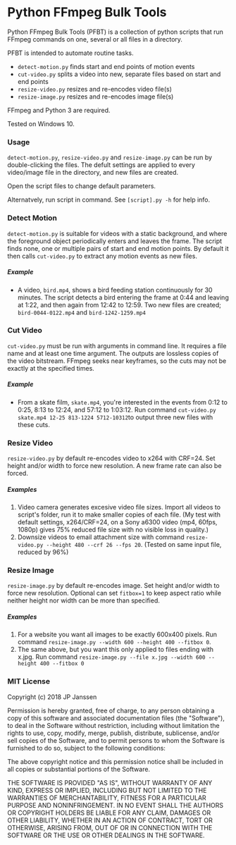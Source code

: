 # Python FFmpeg Bulk Tools  

Python FFmpeg Bulk Tools (PFBT) is a collection of python scripts that run FFmpeg commands on one, several or all files in a directory.

PFBT is intended to automate routine tasks.
- `detect-motion.py` finds start and end points of motion events
- `cut-video.py` splits a video into new, separate files based on start and end points
- `resize-video.py` resizes and re-encodes video file(s)
- `resize-image.py` resizes and re-encodes image file(s)

FFmpeg and Python 3 are required.

Tested on Windows 10.

### Usage

`detect-motion.py`, `resize-video.py` and `resize-image.py` can be run by double-clicking the files. The defult settings are applied to every video/image file in the directory, and new files are created.

Open the script files to change default parameters.

Alternatvely, run script in command. See `[script].py -h` for help info.

### Detect Motion
`detect-motion.py` is suitable for videos with a static background, and where the foreground object periodically enters and leaves the frame. The script finds none, one or multiple pairs of start and end motion points. By default it then calls `cut-video.py` to extract any motion events as new files.
##### Example
* A video, `bird.mp4`, shows a bird feeding station continuously for 30 minutes. The script detects a bird entering the frame at 0:44 and leaving at 1:22, and then again from 12:42 to 12:59. Two new files are created; `bird-0044-0122.mp4` and `bird-1242-1259.mp4`

### Cut Video
`cut-video.py` must be run with arguments in command line. It requires a file name and at least one time argument. The outputs are lossless copies of the video bitstream. FFmpeg seeks near keyframes, so the cuts may not be exactly at the specified times. 
##### Example
* From a skate film, `skate.mp4`, you're interested in the events from 0:12 to 0:25, 8:13 to 12:24, and 57:12 to 1:03:12. Run command `cut-video.py skate.mp4 12-25 813-1224 5712-10312`to output three new files with these cuts.

### Resize Video
`resize-video.py` by default re-encodes video to x264 with CRF=24. Set height and/or width to force new resolution. A new frame rate can also be forced.  
##### Examples
1) Video camera generates excesive video file sizes. Import all videos to script's folder, run it to make smaller copies of each file. (My test with default settings, x264/CRF=24, on a Sony a6300 video (mp4, 60fps, 1080p) gives 75% reduced file size with no visible loss in quality.)
2) Downsize videos to email attachment size with command `resize-video.py --height 480 --crf 26 --fps 20`. (Tested on same input file, reduced by 96%)

### Resize Image
`resize-image.py` by default re-encodes image. Set height and/or width to force new resolution. Optional can set `fitbox=1` to keep aspect ratio while neither height nor width can be more than specified.  
##### Examples
1) For a website you want all images to be exactly 600x400 pixels. Run command `resize-image.py --width 600 --height 400 --fitbox 0`.
2) The same above, but you want this only applied to files ending with x.jpg. Run command `resize-image.py --file x.jpg --width 600 --height 400 --fitbox 0`

### MIT License

Copyright (c) 2018 JP Janssen

Permission is hereby granted, free of charge, to any person obtaining a copy
of this software and associated documentation files (the "Software"), to deal
in the Software without restriction, including without limitation the rights
to use, copy, modify, merge, publish, distribute, sublicense, and/or sell
copies of the Software, and to permit persons to whom the Software is
furnished to do so, subject to the following conditions:

The above copyright notice and this permission notice shall be included in all
copies or substantial portions of the Software.

THE SOFTWARE IS PROVIDED "AS IS", WITHOUT WARRANTY OF ANY KIND, EXPRESS OR
IMPLIED, INCLUDING BUT NOT LIMITED TO THE WARRANTIES OF MERCHANTABILITY,
FITNESS FOR A PARTICULAR PURPOSE AND NONINFRINGEMENT. IN NO EVENT SHALL THE
AUTHORS OR COPYRIGHT HOLDERS BE LIABLE FOR ANY CLAIM, DAMAGES OR OTHER
LIABILITY, WHETHER IN AN ACTION OF CONTRACT, TORT OR OTHERWISE, ARISING FROM,
OUT OF OR IN CONNECTION WITH THE SOFTWARE OR THE USE OR OTHER DEALINGS IN THE
SOFTWARE.


